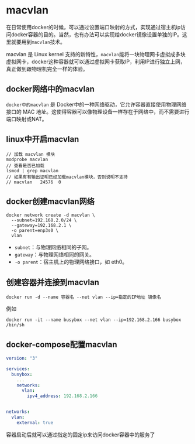 # macvlan



在日常使用docker的时候，可以通过设置端口映射的方式，实现通过宿主机ip访问docker容器的目的。当然，也有办法可以实现给docker镜像设置单独的IP。这里就要用到`macvlan`技术。

macvlan 是 Linux kernel 支持的新特性，`macvlan`能将一块物理网卡虚拟成多块虚拟网卡，docker这种容器就可以通过虚拟网卡获取IP，利用IP进行独立上网，真正做到跟物理机完全一样的体验。

## docker网络中的macvlan

`docker中的macvlan` 是 Docker中的一种网络驱动，它允许容器直接使用物理网络接口的 MAC 地址。这使得容器可以像物理设备一样存在于网络中，而不需要进行端口映射或NAT。

## linux中开启macvlan

```shell
// 加载 macvlan 模块
modprobe macvlan
// 查看是否已加载
lsmod | grep macvlan
// 如果有有输出证明已经加载macvlan模块，否则说明不支持
// macvlan   24576  0
```

## docker创建macvlan网络

```shell
docker network create -d macvlan \
  --subnet=192.168.2.0/24 \
  --gateway=192.168.2.1 \
  -o parent=enp3s0 \
  vlan
```

- `subnet`：与物理网络相同的子网。
- `gateway`：与物理网络相同的网关。
- `-o parent`：宿主机上的物理网络接口，如 eth0。

## 创建容器并连接到macvlan

```shell
docker run -d --name 容器名 --net vlan --ip=指定的IP地址 镜像名
```

例如

```shell
docker run -it --name busybox --net vlan --ip=192.168.2.166 busybox /bin/sh
```

## docker-compose配置macvlan

```yaml
version: "3"

services:
  busybox:
    ...
    networks:
      vlan:
        ipv4_address: 192.168.2.166


networks:
  vlan:
    external: true
```

容器启动后就可以通过指定的固定ip来访问docker容器中的服务了